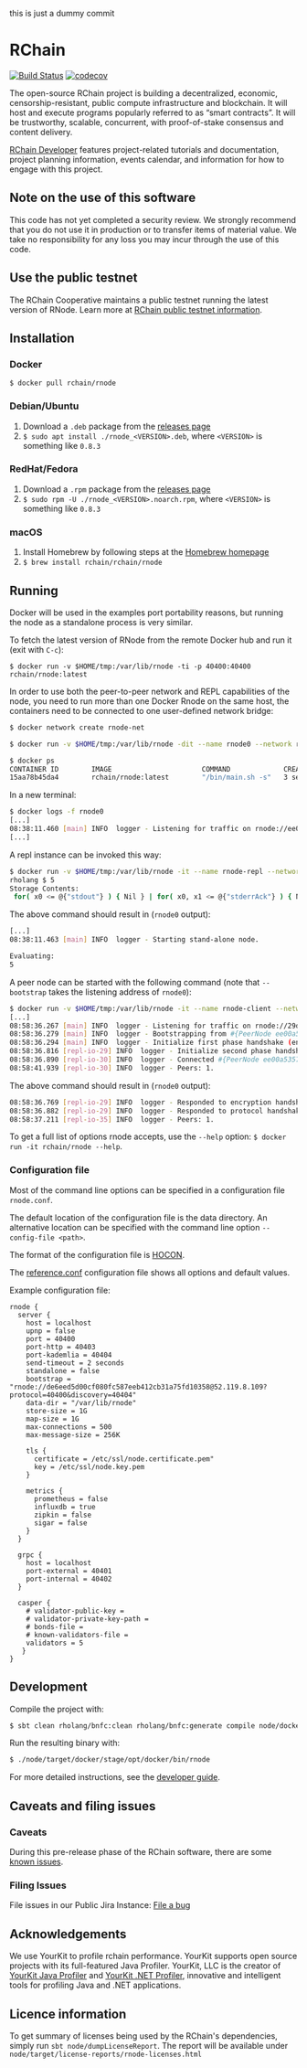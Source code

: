 this is just a dummy commit

# RChain

[![Build Status](https://drone.rchain-dev.tk/api/badges/rchain/rchain/status.svg)](https://drone.rchain-dev.tk/rchain/rchain)
[![codecov](https://codecov.io/gh/rchain/rchain/branch/master/graph/badge.svg)](https://codecov.io/gh/rchain/rchain)

The open-source RChain project is building a decentralized, economic,
censorship-resistant, public compute infrastructure and blockchain. It will
host and execute programs popularly referred to as “smart contracts”. It will
be trustworthy, scalable, concurrent, with proof-of-stake consensus and
content delivery.

[RChain Developer](https://developer.rchain.coop/) features project-related
tutorials and documentation, project planning information, events calendar,
and information for how to engage with this project.

## Note on the use of this software
This code has not yet completed a security review. We strongly recommend that you do not use it in production or to transfer items of material value. We take no responsibility for any loss you may incur through the use of this code.

## Use the public testnet
The RChain Cooperative maintains a public testnet running the latest version of RNode. Learn more at [RChain public testnet information](https://rchain.atlassian.net/wiki/spaces/CORE/pages/678756429/RChain+public+testnet+information).

## Installation
### Docker

`$ docker pull rchain/rnode`

### Debian/Ubuntu

1. Download a `.deb` package from the [releases page](https://github.com/rchain/rchain/releases/)
2. `$ sudo apt install ./rnode_<VERSION>.deb`, where `<VERSION>` is something like `0.8.3`

### RedHat/Fedora

1. Download a `.rpm` package from the [releases page](https://github.com/rchain/rchain/releases/)
2. `$ sudo rpm -U ./rnode_<VERSION>.noarch.rpm`, where `<VERSION>` is something like `0.8.3`

### macOS

1. Install Homebrew by following steps at the [Homebrew homepage](https://brew.sh/)
2. `$ brew install rchain/rchain/rnode`

## Running

Docker will be used in the examples port portability reasons, but running the
node as a standalone process is very similar.

To fetch the latest version of RNode from the remote Docker hub and run it
(exit with `C-c`):

```
$ docker run -v $HOME/tmp:/var/lib/rnode -ti -p 40400:40400 rchain/rnode:latest
```

In order to use both the peer-to-peer network and REPL capabilities of the
node, you need to run more than one Docker Rnode on the same host, the
containers need to be connected to one user-defined network bridge:

```bash
$ docker network create rnode-net

$ docker run -v $HOME/tmp:/var/lib/rnode -dit --name rnode0 --network rnode-net rchain/rnode:latest -s

$ docker ps
CONTAINER ID        IMAGE                      COMMAND             CREATED             STATUS              PORTS               NAMES
15aa78b45da4        rchain/rnode:latest        "/bin/main.sh -s"   3 seconds ago       Up 2 seconds                            rnode0
```

In a new terminal:

```bash
$ docker logs -f rnode0
[...]
08:38:11.460 [main] INFO  logger - Listening for traffic on rnode://ee00a5357f2f4cb58b08a8a4c949da1b@172.18.0.2:40400.
[...]
```

A repl instance can be invoked this way:

```bash
$ docker run -v $HOME/tmp:/var/lib/rnode -it --name rnode-repl --network rnode-net rchain/rnode:latest --grpc-host rnode0 -r
rholang $ 5
Storage Contents:
 for( x0 <= @{"stdout"} ) { Nil } | for( x0, x1 <= @{"stderrAck"} ) { Nil } | for( x0 <= @{"stderr"} ) { Nil } | for( x0, x1 <= @{"stdoutAck"} ) { Nil }
```

The above command should result in (`rnode0` output):
```bash
[...]
08:38:11.463 [main] INFO  logger - Starting stand-alone node.

Evaluating:
5
```

A peer node can be started with the following command (note that `--bootstrap`
takes the listening address of `rnode0`):

```bash
$ docker run -v $HOME/tmp:/var/lib/rnode -it --name rnode-client --network rnode-net rchain/rnode:latest --bootstrap rnode://ee00a5357f2f4cb58b08a8a4c949da1b@172.18.0.2:40400
[...]
08:58:36.267 [main] INFO  logger - Listening for traffic on rnode://29d77e8cfd924db49e715d4cf4eeb28d@172.18.0.4:40400.
08:58:36.279 [main] INFO  logger - Bootstrapping from #{PeerNode ee00a5357f2f4cb58b08a8a4c949da1b}.
08:58:36.294 [main] INFO  logger - Initialize first phase handshake (encryption handshake) to #{PeerNode ee00a5357f2f4cb58b08a8a4c949da1b}
08:58:36.816 [repl-io-29] INFO  logger - Initialize second phase handshake (protocol handshake) to #{PeerNode ee00a5357f2f4cb58b08a8a4c949da1b}
08:58:36.890 [repl-io-30] INFO  logger - Connected #{PeerNode ee00a5357f2f4cb58b08a8a4c949da1b}.
08:58:41.939 [repl-io-30] INFO  logger - Peers: 1.
```

The above command should result in (`rnode0` output):
```bash
08:58:36.769 [repl-io-29] INFO  logger - Responded to encryption handshake request from #{PeerNode 29d77e8cfd924db49e715d4cf4eeb28d}.
08:58:36.882 [repl-io-29] INFO  logger - Responded to protocol handshake request from #{PeerNode 29d77e8cfd924db49e715d4cf4eeb28d}
08:58:37.211 [repl-io-35] INFO  logger - Peers: 1.
```

To get a full list of options rnode accepts, use the `--help` option: `$ docker
run -it rchain/rnode --help`.

### Configuration file

Most of the command line options can be specified in a configuration file
`rnode.conf`.

The default location of the configuration file is the data directory. An
alternative location can be specified with the command line option
`--config-file <path>`.

The format of the configuration file is [HOCON](https://github.com/lightbend/config/blob/master/HOCON.md).

The [reference.conf](node/src/main/resources/reference.conf) configuration
file shows all options and default values.

Example configuration file:

```hocon
rnode {
  server {
    host = localhost
    upnp = false
    port = 40400
    port-http = 40403
    port-kademlia = 40404
    send-timeout = 2 seconds
    standalone = false
    bootstrap = "rnode://de6eed5d00cf080fc587eeb412cb31a75fd10358@52.119.8.109?protocol=40400&discovery=40404"
    data-dir = "/var/lib/rnode"
    store-size = 1G
    map-size = 1G
    max-connections = 500
    max-message-size = 256K

    tls {
      certificate = /etc/ssl/node.certificate.pem"
      key = /etc/ssl/node.key.pem
    }

    metrics {
      prometheus = false
      influxdb = true
      zipkin = false
      sigar = false
    }
  }

  grpc {
    host = localhost
    port-external = 40401
    port-internal = 40402
  }

  casper {
    # validator-public-key =
    # validator-private-key-path =
    # bonds-file =
    # known-validators-file =
    validators = 5
   }
}
```

## Development

Compile the project with:

```bash
$ sbt clean rholang/bnfc:clean rholang/bnfc:generate compile node/docker:publishLocal
```

Run the resulting binary with:

```bash
$ ./node/target/docker/stage/opt/docker/bin/rnode
```

For more detailed instructions, see the [developer guide](DEVELOPER.md).

## Caveats and filing issues

### Caveats

During this pre-release phase of the RChain software, there are some [known
issues](https://rchain.atlassian.net/wiki/spaces/CORE/pages/428376244/RChain+software+unresolved+bugs+and+known+issues).

### Filing Issues

File issues in our Public Jira Instance: [File a
bug](https://rchain.atlassian.net/secure/CreateIssueDetails!init.jspa?pid=10105&issuetype=10103&versions=10012&components=10004&assignee=medha&summary=issue+created%20via+link)

## Acknowledgements

We use YourKit to profile rchain performance.  YourKit supports open source
projects with its full-featured Java Profiler.  YourKit, LLC is the creator of
<a href="https://www.yourkit.com/java/profiler/">YourKit Java Profiler</a> and
<a href="https://www.yourkit.com/.net/profiler/">YourKit .NET Profiler</a>,
innovative and intelligent tools for profiling Java and .NET applications.

## Licence information

To get summary of licenses being used by the RChain's dependencies, simply run
`sbt node/dumpLicenseReport`. The report will be available under
`node/target/license-reports/rnode-licenses.html`
